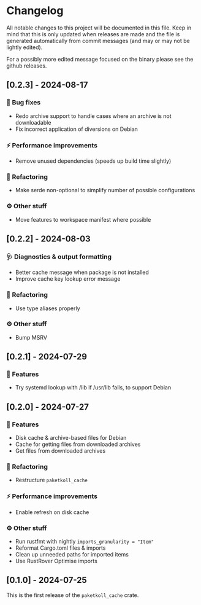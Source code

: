 # Changelog

All notable changes to this project will be documented in this file.
Keep in mind that this is only updated when releases are made and the file
is generated automatically from commit messages (and may or may not be lightly
edited).

For a possibly more edited message focused on the binary please see the github
releases.

## [0.2.3] - 2024-08-17

### 🐛 Bug fixes

- Redo archive support to handle cases where an archive is not downloadable
- Fix incorrect application of diversions on Debian

### ⚡ Performance improvements

- Remove unused dependencies (speeds up build time slightly)

### 🚜 Refactoring

- Make serde non-optional to simplify number of possible configurations

### ⚙️ Other stuff

- Move features to workspace manifest where possible

## [0.2.2] - 2024-08-03

### 🩺 Diagnostics & output formatting

- Better cache message when package is not installed
- Improve cache key lookup error message

### 🚜 Refactoring

- Use type aliases properly

### ⚙️ Other stuff

- Bump MSRV

## [0.2.1] - 2024-07-29

### 🚀 Features

- Try systemd lookup with /lib if /usr/lib fails, to support Debian

## [0.2.0] - 2024-07-27

### 🚀 Features

- Disk cache & archive-based files for Debian
- Cache for getting files from downloaded archives
- Get files from downloaded archives

### 🚜 Refactoring

- Restructure `paketkoll_cache`

### ⚡ Performance improvements

- Enable refresh on disk cache

### ⚙️ Other stuff

- Run rustfmt with nightly `imports_granularity = "Item"`
- Reformat Cargo.toml files & imports
- Clean up unneeded paths for imported items
- Use RustRover Optimise imports

## [0.1.0] - 2024-07-25

This is the first release of the `paketkoll_cache` crate.
